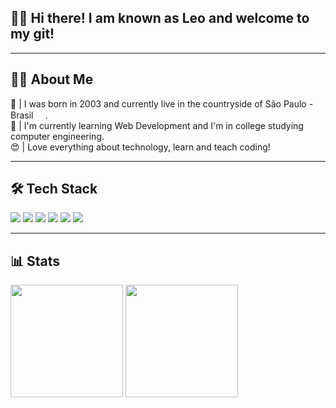 ## 🧙‍♂️ Hi there! I am known as Leo and welcome to my git!

---

## 🧑‍💻 About Me

📍 | I was born in 2003 and currently live in the countryside of São Paulo - Brasil <img src="https://cdn-icons-png.flaticon.com/512/330/330430.png" width="15"/>.<br />
📜 | I'm currently learning Web Development and I'm in college studying computer engineering.<br />
😍 | Love everything about technology, learn and teach coding!<br />

---

## 🛠 Tech Stack

<p>
  <img src="https://img.shields.io/badge/HTML5-E34F26?style=for-the-badge&logo=html5&logoColor=white"/>
  <img src="https://img.shields.io/badge/CSS3-1572B6?style=for-the-badge&logo=css3&logoColor=white"/>
  <img src="https://img.shields.io/badge/javascript%20-%23323330.svg?&style=for-the-badge&logo=javascript&logoColor=%23F7DF1E"/>
  <img src="https://img.shields.io/badge/react%20-%2320232a.svg?&style=for-the-badge&logo=react&logoColor=%2361DAFB"/>
  <img src="https://img.shields.io/badge/git%20-%23F05033.svg?&style=for-the-badge&logo=git&logoColor=white"/>
  <img src="https://img.shields.io/badge/github%20-%23121011.svg?&style=for-the-badge&logo=github&logoColor=white"/>
</p>


---

## 📊 Stats

<div>
  <img height="180em" src="https://github-readme-stats.vercel.app/api?username=LeoGCarva&count_private=true&show_icons=true&theme=dracula" />
  <img height="180em" src="https://github-readme-stats.vercel.app/api/top-langs/?username=LeoGCarva&langs_count=3&layout=compact&theme=dracula" />
</div>
